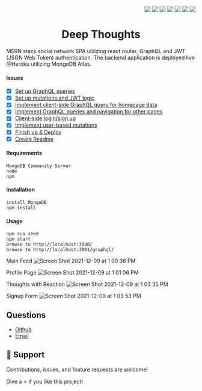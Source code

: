 <p align="right">
    <img src="https://img.shields.io/badge/javascript-9cf" />
    <img src="https://img.shields.io/badge/mongoDB-9cf" />
    <img src="https://img.shields.io/badge/express-9cf" />
    <img src="https://img.shields.io/badge/react-9cf" />
    <img src="https://img.shields.io/badge/node-9cf" />
    <img src="https://img.shields.io/badge/graphQL-9cf" />
    <img src="https://img.shields.io/badge/apollo-9cf" />
</p>

<h1 align="center">Deep Thoughts</h1>

MERN stack social network SPA utilizing react router, GraphQL and JWT (JSON Web Token) authentication. The backend application is deployed live @Heroku utilizing MongoDB Atlas.

#### Issues

- [x] [Set up GraphQL queries](https://github.com/MBrassey/deep-thoughts/issues/1)
- [x] [Set up mutations and JWT logic](https://github.com/MBrassey/deep-thoughts/issues/2)
- [x] [Implement client-side GraphQL query for homepage data](https://github.com/MBrassey/deep-thoughts/issues/3)
- [x] [Implement GraphQL queries and navigation for other pages](https://github.com/MBrassey/deep-thoughts/issues/4)
- [x] [Client-side login/sign up](https://github.com/MBrassey/deep-thoughts/issues/5)
- [x] [Implement user-based mutations](https://github.com/MBrassey/deep-thoughts/issues/6)
- [x] [Finish up & Deploy](https://github.com/MBrassey/deep-thoughts/issues/7)
- [x] [Create Readme](https://github.com/MBrassey/deep-thoughts/issues/8)

#### Requirements

    MongoDB Community Server
    node
    npm

#### Installation

    install MongoDB
    npm install

#### Usage

    npm run seed
    npm start
    browse to http://localhost:3000/
    browse to http://localhost:3001/graphql/

Main Feed
![Screen Shot 2021-12-09 at 1 00 38 PM](https://user-images.githubusercontent.com/85111342/145500363-a9602299-a646-4068-900c-c81e2dbe1070.png)

Profile Page
![Screen Shot 2021-12-09 at 1 01 06 PM](https://user-images.githubusercontent.com/85111342/145500380-29b48e6b-e094-4ed9-b598-bcd588be6ad1.png)

Thoughts with Reaction
![Screen Shot 2021-12-09 at 1 03 35 PM](https://user-images.githubusercontent.com/85111342/145500399-3669bbca-50d8-49c4-b66b-0d3d56135840.png)
  
Signup Form
![Screen Shot 2021-12-09 at 1 03 53 PM](https://user-images.githubusercontent.com/85111342/145500410-ad9a178b-2694-4e9f-a9a0-d3ff0af45b6a.png)



    
## Questions

- [Github](https://github.com/davetoth77 "davetoth77")
- [Email](mailto:dtoth77@gmail.com?subject=Hi "Hi!")

## 🤝 Support

Contributions, issues, and feature requests are welcome!

Give a ⭐️  if you like this project!
  
